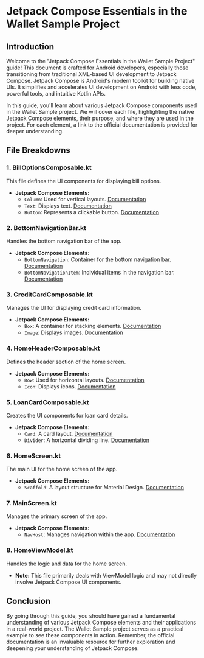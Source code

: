 # Jetpack Compose Essentials in the Wallet Sample Project

## Introduction

Welcome to the "Jetpack Compose Essentials in the Wallet Sample Project" guide! This document is crafted for Android developers, especially those transitioning from traditional XML-based UI development to Jetpack Compose. Jetpack Compose is Android's modern toolkit for building native UIs. It simplifies and accelerates UI development on Android with less code, powerful tools, and intuitive Kotlin APIs.

In this guide, you'll learn about various Jetpack Compose components used in the Wallet Sample project. We will cover each file, highlighting the native Jetpack Compose elements, their purpose, and where they are used in the project. For each element, a link to the official documentation is provided for deeper understanding.

## File Breakdowns

### 1. BillOptionsComposable.kt

This file defines the UI components for displaying bill options.

-   **Jetpack Compose Elements:**
    -   `Column`: Used for vertical layouts. [Documentation](https://developer.android.com/jetpack/compose/layout#column)
    -   `Text`: Displays text. [Documentation](https://developer.android.com/jetpack/compose/text)
    -   `Button`: Represents a clickable button. [Documentation](https://developer.android.com/jetpack/compose/button)

### 2. BottomNavigationBar.kt

Handles the bottom navigation bar of the app.

-   **Jetpack Compose Elements:**
    -   `BottomNavigation`: Container for the bottom navigation bar. [Documentation](https://developer.android.com/jetpack/compose/navigation#bottom-nav)
    -   `BottomNavigationItem`: Individual items in the navigation bar. [Documentation](https://developer.android.com/jetpack/compose/navigation#items)

### 3. CreditCardComposable.kt

Manages the UI for displaying credit card information.

-   **Jetpack Compose Elements:**
    -   `Box`: A container for stacking elements. [Documentation](https://developer.android.com/jetpack/compose/layout#box)
    -   `Image`: Displays images. [Documentation](https://developer.android.com/jetpack/compose/images)

### 4. HomeHeaderComposable.kt

Defines the header section of the home screen.

-   **Jetpack Compose Elements:**
    -   `Row`: Used for horizontal layouts. [Documentation](https://developer.android.com/jetpack/compose/layout#row)
    -   `Icon`: Displays icons. [Documentation](https://developer.android.com/jetpack/compose/icons)

### 5. LoanCardComposable.kt

Creates the UI components for loan card details.

-   **Jetpack Compose Elements:**
    -   `Card`: A card layout. [Documentation](https://developer.android.com/jetpack/compose/material#card)
    -   `Divider`: A horizontal dividing line. [Documentation](https://developer.android.com/jetpack/compose/material#divider)

### 6. HomeScreen.kt

The main UI for the home screen of the app.

-   **Jetpack Compose Elements:**
    -   `Scaffold`: A layout structure for Material Design. [Documentation](https://developer.android.com/jetpack/compose/layouts/material#scaffold)

### 7. MainScreen.kt

Manages the primary screen of the app.

-   **Jetpack Compose Elements:**
    -   `NavHost`: Manages navigation within the app. [Documentation](https://developer.android.com/jetpack/compose/navigation#navhost)

### 8. HomeViewModel.kt

Handles the logic and data for the home screen.

-   **Note:** This file primarily deals with ViewModel logic and may not directly involve Jetpack Compose UI components.

## Conclusion

By going through this guide, you should have gained a fundamental understanding of various Jetpack Compose elements and their applications in a real-world project. The Wallet Sample project serves as a practical example to see these components in action. Remember, the official documentation is an invaluable resource for further exploration and deepening your understanding of Jetpack Compose.
